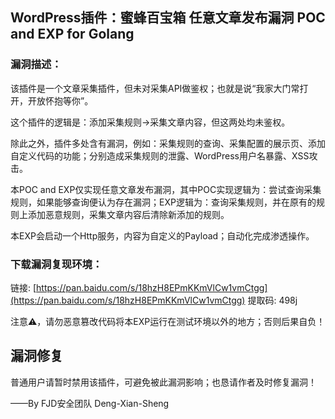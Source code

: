 ## WordPress插件：蜜蜂百宝箱 任意文章发布漏洞 POC and EXP for Golang

### 漏洞描述：

该插件是一个文章采集插件，但未对采集API做鉴权；也就是说“我家大门常打开，开放怀抱等你”。

这个插件的逻辑是：添加采集规则->采集文章内容，但这两处均未鉴权。

除此之外，插件多处含有漏洞，例如：采集规则的查询、采集配置的展示页、添加自定义代码的功能；分别造成采集规则的泄露、WordPress用户名暴露、XSS攻击。

本POC and EXP仅实现任意文章发布漏洞，其中POC实现逻辑为：尝试查询采集规则，如果能够查询便认为存在漏洞；EXP逻辑为：查询采集规则，并在原有的规则上添加恶意规则，采集文章内容后清除新添加的规则。

本EXP会启动一个Http服务，内容为自定义的Payload；自动化完成渗透操作。

### 下载漏洞复现环境：

链接: [https://pan.baidu.com/s/18hzH8EPmKKmVlCw1vmCtgg](https://pan.baidu.com/s/18hzH8EPmKKmVlCw1vmCtgg) 提取码: 498j 

注意⚠️，请勿恶意篡改代码将本EXP运行在测试环境以外的地方；否则后果自负！

## 漏洞修复

普通用户请暂时禁用该插件，可避免被此漏洞影响；也恳请作者及时修复漏洞！

——By FJD安全团队 Deng-Xian-Sheng